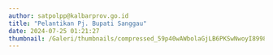 ```yaml
---
author: satpolpp@kalbarprov.go.id
title: "Pelantikan Pj. Bupati Sanggau"
date: 2024-07-25 01:21:27
thumbnail: /Galeri/thumbnails/compressed_59p40wAWbolaGjLB6PKSwNwoyI8998RTbbdDWAbV.jpg
---
```


